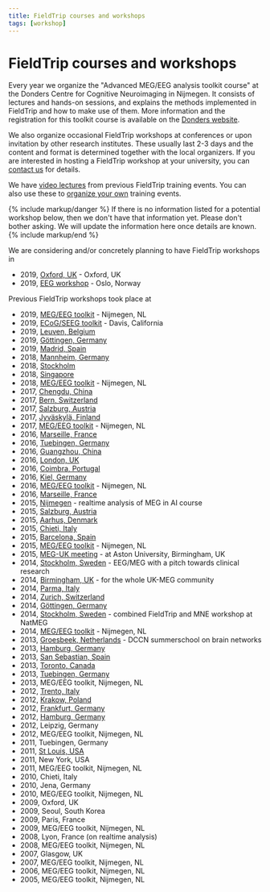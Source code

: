 ```yaml
---
title: FieldTrip courses and workshops
tags: [workshop]
---
```


# FieldTrip courses and workshops

Every year we organize the "Advanced MEG/EEG analysis toolkit course" at the Donders Centre for Cognitive Neuroimaging in Nijmegen. It consists of lectures and hands-on sessions, and explains the methods implemented in FieldTrip and how to make use of them. More information and the registration for this toolkit course is available on the [Donders website](https://www.ru.nl/donders/agenda/donders-tool-kits/).

We also organize occasional FieldTrip workshops at conferences or upon invitation by other research institutes. These usually last 2-3 days and the content and format is determined together with the local organizers. If you are interested in hosting a FieldTrip workshop at your university, you can [contact us](/contact) for details.

We have [video lectures](/video) from previous FieldTrip training events. You can also use these to [organize your own](/faq/can_i_organize_my_own_workshop) training events.

{% include markup/danger %}
If there is no information listed for a potential workshop below, then we don't have that information yet. Please don't bother asking. We will update the information here once details are known.
{% include markup/end %}

We are considering and/or concretely planning to have FieldTrip workshops in

- 2019, [Oxford, UK](/workshop/oxford2019) - Oxford, UK
- 2019, [EEG workshop](/workshop/oslo2019) - Oslo, Norway

Previous FieldTrip workshops took place at

- 2019, [MEG/EEG toolkit](/workshop/toolkit2019) - Nijmegen, NL
- 2019, [ECoG/SEEG toolkit](/workshop/davis2019) - Davis, California
- 2019, [Leuven, Belgium](/workshop/leuven2019)
- 2019, [Göttingen, Germany](/workshop/goettingen2019)
- 2019, [Madrid, Spain](/workshop/madrid2019)
- 2018, [Mannheim, Germany](/workshop/mannheim2018)
- 2018, [Stockholm](/workshop/stockholm2018)
- 2018, [Singapore](/workshop/ohbm2018)
- 2018, [MEG/EEG toolkit](/workshop/toolkit2018) - Nijmegen, NL
- 2017, [Chengdu, China](/workshop/chengdu2017)
- 2017, [Bern, Switzerland](/workshop/baci2017)
- 2017, [Salzburg, Austria](/workshop/salzburg2017)
- 2017, [Jyväskylä, Finland](/workshop/jyvaskyla2017)
- 2017, [MEG/EEG toolkit](/workshop/toolkit2017) - Nijmegen, NL
- 2016, [Marseille, France](/workshop/marseille2016b)
- 2016, [Tuebingen, Germany](/workshop/tuebingen2016)
- 2016, [Guangzhou, China](/workshop/guangzhou)
- 2016, [London, UK](/workshop/london)
- 2016, [Coimbra, Portugal](/workshop/coimbra)
- 2016, [Kiel, Germany](/workshop/kiel)
- 2016, [MEG/EEG toolkit](/workshop/toolkit2016) - Nijmegen, NL
- 2016, [Marseille, France](/workshop/marseille)
- 2015, [Nijmegen](/workshop/realtime) - realtime analysis of MEG in AI course
- 2015, [Salzburg, Austria](/workshop/salzburg)
- 2015, [Aarhus, Denmark](/workshop/aarhus2015)
- 2015, [Chieti, Italy](/workshop/chieti2015)
- 2015, [Barcelona, Spain](/workshop/barcelona)
- 2015, [MEG/EEG toolkit](/workshop/toolkit2015) - Nijmegen, NL
- 2015, [MEG-UK meeting](/workshop/meg-uk-2015) - at Aston University, Birmingham, UK
- 2014, [Stockholm, Sweden](/workshop/natmeg) - EEG/MEG with a pitch towards clinical research
- 2014, [Birmingham, UK](/workshop/birmingham) - for the whole UK-MEG community
- 2014, [Parma, Italy](/workshop/parma)
- 2014, [Zurich, Switzerland](/workshop/zurich)
- 2014, [Göttingen, Germany](/workshop/goettingen)
- 2014, [Stockholm, Sweden](/workshop/stockholm2014) - combined FieldTrip and MNE workshop at NatMEG
- 2014, [MEG/EEG toolkit](/workshop/nijmegen2014) - Nijmegen, NL
- 2013, [Groesbeek, Netherlands](/workshop/groesbeek2013) - DCCN summerschool on brain networks
- 2013, [Hamburg, Germany](/workshop/hamburg2013)
- 2013, [San Sebastian, Spain](/workshop/donostia2013)
- 2013, [Toronto, Canada](/workshop/toronto)
- 2013, [Tuebingen, Germany](/workshop/tuebingen13)
- 2013, MEG/EEG toolkit, Nijmegen, NL
- 2012, [Trento, Italy](/workshop/trento)
- 2012, [Krakow, Poland](/workshop/krakow)
- 2012, [Frankfurt, Germany](/workshop/frankfurt)
- 2012, [Hamburg, Germany](/workshop/hamburg)
- 2012, Leipzig, Germany
- 2012, MEG/EEG toolkit, Nijmegen, NL
- 2011, Tuebingen, Germany
- 2011, [St Louis, USA](/workshop/stlouis)
- 2011, New York, USA
- 2011, MEG/EEG toolkit, Nijmegen, NL
- 2010, Chieti, Italy
- 2010, Jena, Germany
- 2010, MEG/EEG toolkit, Nijmegen, NL
- 2009, Oxford, UK
- 2009, Seoul, South Korea
- 2009, Paris, France
- 2009, MEG/EEG toolkit, Nijmegen, NL
- 2008, Lyon, France (on realtime analysis)
- 2008, MEG/EEG toolkit, Nijmegen, NL
- 2007, Glasgow, UK
- 2007, MEG/EEG toolkit, Nijmegen, NL
- 2006, MEG/EEG toolkit, Nijmegen, NL
- 2005, MEG/EEG toolkit, Nijmegen, NL

